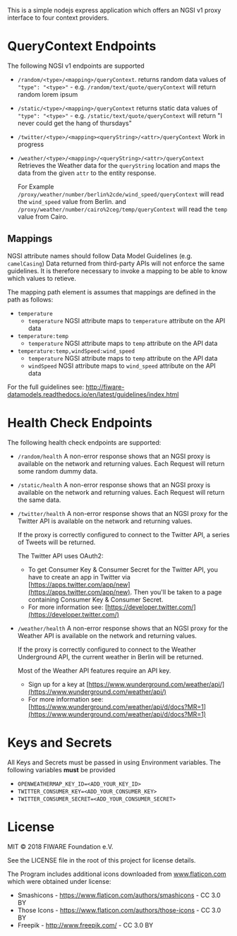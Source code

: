 This is a simple nodejs express application which offers an NGSI v1 proxy interface to four context providers.


# QueryContext Endpoints

The following NGSI v1 endpoints are supported

* `/random/<type>/<mapping>/queryContext`. 
  returns random data  values of `"type": "<type>"`  - e.g. `/random/text/quote/queryContext` will return  random lorem ipsum

* `/static/<type>/<mapping>/queryContext`
  returns static data  values of `"type": "<type>"`  - e.g. `/static/text/quote/queryContext` will return "I never could get the hang of thursdays"

* `/twitter/<type>/<mapping><queryString>/<attr>/queryContext`
  Work in progress

* `/weather/<type>/<mapping>/<queryString>/<attr>/queryContext`
  Retrieves the Weather data for the `queryString` location and maps the data from the given `attr` to the entity response.

  For Example `/proxy/weather/number/berlin%2cde/wind_speed/queryContext` will read the  `wind_speed` value from Berlin.
  and `/proxy/weather/number/cairo%2ceg/temp/queryContext` will read the  `temp` value from Cairo.


## Mappings

NGSI attribute names should follow Data Model Guidelines (e.g. `camelCasing`)
Data returned from third-party APIs will not enforce the same guidelines.
It is therefore necessary to invoke a mapping to be able to know which values to retieve.

The mapping path element is assumes that mappings are defined in the path as follows:

* `temperature`
  + `temperature` NGSI attribute maps to `temperature` attribute on the API data
* `temperature:temp`
  + `temperature` NGSI attribute maps to `temp` attribute on the API data
* `temperature:temp,windSpeed:wind_speed`
  + `temperature` NGSI attribute maps to `temp` attribute on the API data
  + `windSpeed` NGSI attribute maps to `wind_speed` attribute on the API data

For the full guidelines see:
   http://fiware-datamodels.readthedocs.io/en/latest/guidelines/index.html


# Health Check Endpoints

The following health check endpoints are supported:

* `/random/health`
  A non-error response shows that an NGSI proxy is available on the network and returning values.
  Each Request will return some random dummy data.


* `/static/health`
  A non-error response shows that an NGSI proxy is available on the network and returning values.
  Each Request will return the same data.


* `/twitter/health`
  A non-error response shows that an NGSI proxy for the Twitter API is available on the network and returning values.

  If the proxy is correctly configured to connect to the Twitter API, a series of Tweets will be returned.

  The Twitter API uses OAuth2: 

  * To get Consumer Key & Consumer Secret for the Twitter API, you have to create an app in Twitter via [https://apps.twitter.com/app/new](https://apps.twitter.com/app/new). Then you'll be taken to a page containing Consumer Key & Consumer Secret.
  * For more information see: [https://developer.twitter.com/](https://developer.twitter.com/)


* `/weather/health`
  A non-error response shows that an NGSI proxy for the Weather API is available on the network and returning values.

  If the proxy is correctly configured to connect to the Weather Underground API, the current weather in Berlin will be returned.

  Most of the Weather API features require an API key. 

  * Sign up for a key at [https://www.wunderground.com/weather/api/](https://www.wunderground.com/weather/api/)
  * For more information see: [https://www.wunderground.com/weather/api/d/docs?MR=1](https://www.wunderground.com/weather/api/d/docs?MR=1)


# Keys and Secrets

All Keys and Secrets must be passed in using Environment variables. The following  variables **must** be provided

* `OPENWEATHERMAP_KEY_ID=<ADD_YOUR_KEY_ID>`
* `TWITTER_CONSUMER_KEY=<ADD_YOUR_CONSUMER_KEY>`
* `TWITTER_CONSUMER_SECRET=<ADD_YOUR_CONSUMER_SECRET>`



# License

MIT © 2018 FIWARE Foundation e.V.

See the LICENSE file in the root of this project for license details.

The Program includes additional icons downloaded from www.flaticon.com which were obtained under license:

* Smashicons - https://www.flaticon.com/authors/smashicons - CC 3.0 BY
* Those Icons - https://www.flaticon.com/authors/those-icons - CC 3.0 BY
* Freepik - http://www.freepik.com/ - CC 3.0 BY
